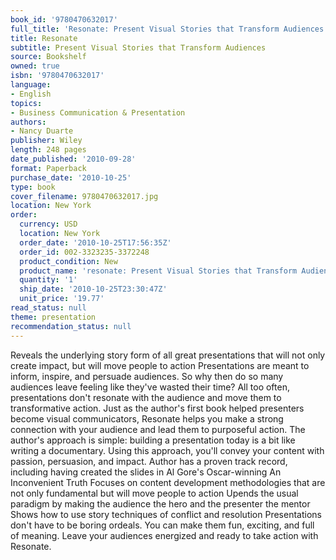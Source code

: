 ```yaml
---
book_id: '9780470632017'
full_title: 'Resonate: Present Visual Stories that Transform Audiences'
title: Resonate
subtitle: Present Visual Stories that Transform Audiences
source: Bookshelf
owned: true
isbn: '9780470632017'
language:
- English
topics:
- Business Communication & Presentation
authors:
- Nancy Duarte
publisher: Wiley
length: 248 pages
date_published: '2010-09-28'
format: Paperback
purchase_date: '2010-10-25'
type: book
cover_filename: 9780470632017.jpg
location: New York
order:
  currency: USD
  location: New York
  order_date: '2010-10-25T17:56:35Z'
  order_id: 002-3323235-3372248
  product_condition: New
  product_name: 'resonate: Present Visual Stories that Transform Audiences'
  quantity: '1'
  ship_date: '2010-10-25T23:30:47Z'
  unit_price: '19.77'
read_status: null
theme: presentation
recommendation_status: null
---
```

Reveals the underlying story form of all great presentations that will not only create impact, but will move people to action Presentations are meant to inform, inspire, and persuade audiences. So why then do so many audiences leave feeling like they've wasted their time? All too often, presentations don't resonate with the audience and move them to transformative action.
Just as the author's first book helped presenters become visual communicators, Resonate helps you make a strong connection with your audience and lead them to purposeful action. The author's approach is simple: building a presentation today is a bit like writing a documentary. Using this approach, you'll convey your content with passion, persuasion, and impact.
Author has a proven track record, including having created the slides in Al Gore's Oscar-winning An Inconvenient Truth
Focuses on content development methodologies that are not only fundamental but will move people to action Upends the usual paradigm by making the audience the hero and the presenter the mentor Shows how to use story techniques of conflict and resolution Presentations don't have to be boring ordeals. You can make them fun, exciting, and full of meaning. Leave your audiences energized and ready to take action with Resonate.

